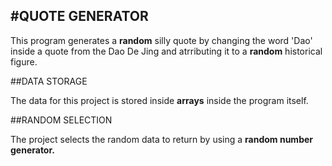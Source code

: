 #QUOTE GENERATOR
---
This program generates a **random** silly quote by changing the word 'Dao' inside a quote from the Dao De Jing
and atrributing it to a **random** historical figure.

##DATA STORAGE

The data for this project is stored inside **arrays** inside the program itself.

##RANDOM SELECTION

The project selects the random data to return by using a **random number generator.**